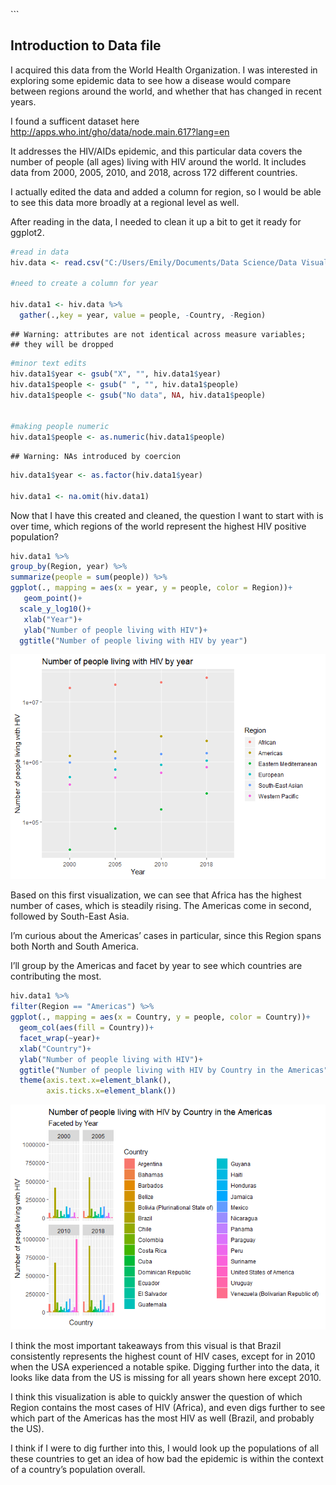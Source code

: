 \`\`\`

Introduction to Data file
-------------------------

I acquired this data from the World Health Organization. I was
interested in exploring some epidemic data to see how a disease would
compare between regions around the world, and whether that has changed
in recent years.

I found a sufficent dataset here
<a href="http://apps.who.int/gho/data/node.main.617?lang=en" class="uri">http://apps.who.int/gho/data/node.main.617?lang=en</a>

It addresses the HIV/AIDs epidemic, and this particular data covers the
number of people (all ages) living with HIV around the world. It
includes data from 2000, 2005, 2010, and 2018, across 172 different
countries.

I actually edited the data and added a column for region, so I would be
able to see this data more broadly at a regional level as well.

After reading in the data, I needed to clean it up a bit to get it ready
for ggplot2.

``` r
#read in data
hiv.data <- read.csv("C:/Users/Emily/Documents/Data Science/Data Visualization/Assignment 2/HIV.csv")

#need to create a column for year

hiv.data1 <- hiv.data %>% 
  gather(.,key = year, value = people, -Country, -Region)
```

    ## Warning: attributes are not identical across measure variables;
    ## they will be dropped

``` r
#minor text edits
hiv.data1$year <- gsub("X", "", hiv.data1$year)
hiv.data1$people <- gsub(" ", "", hiv.data1$people)
hiv.data1$people <- gsub("No data", NA, hiv.data1$people)


#making people numeric
hiv.data1$people <- as.numeric(hiv.data1$people)
```

    ## Warning: NAs introduced by coercion

``` r
hiv.data1$year <- as.factor(hiv.data1$year)

hiv.data1 <- na.omit(hiv.data1)
```

Now that I have this created and cleaned, the question I want to start
with is over time, which regions of the world represent the highest HIV
positive population?

``` r
hiv.data1 %>%
group_by(Region, year) %>% 
summarize(people = sum(people)) %>% 
ggplot(., mapping = aes(x = year, y = people, color = Region))+
   geom_point()+
  scale_y_log10()+
   xlab("Year")+
   ylab("Number of people living with HIV")+
  ggtitle("Number of people living with HIV by year")
```

![](earnold-assignment2_files/figure-markdown_github/create%20visualization-1.png)

Based on this first visualization, we can see that Africa has the
highest number of cases, which is steadily rising. The Americas come in
second, followed by South-East Asia.

I’m curious about the Americas’ cases in particular, since this Region
spans both North and South America.

I’ll group by the Americas and facet by year to see which countries are
contributing the most.

``` r
hiv.data1 %>%
filter(Region == "Americas") %>% 
ggplot(., mapping = aes(x = Country, y = people, color = Country))+
  geom_col(aes(fill = Country))+
  facet_wrap(~year)+
  xlab("Country")+
  ylab("Number of people living with HIV")+
  ggtitle("Number of people living with HIV by Country in the Americas", subtitle = "Faceted by Year")+
  theme(axis.text.x=element_blank(),
        axis.ticks.x=element_blank())
```

![](earnold-assignment2_files/figure-markdown_github/create%20visualization%202-1.png)

I think the most important takeaways from this visual is that Brazil
consistently represents the highest count of HIV cases, except for in
2010 when the USA experienced a notable spike. Digging further into the
data, it looks like data from the US is missing for all years shown here
except 2010.

I think this visualization is able to quickly answer the question of
which Region contains the most cases of HIV (Africa), and even digs
further to see which part of the Americas has the most HIV as well
(Brazil, and probably the US).

I think if I were to dig further into this, I would look up the
populations of all these countries to get an idea of how bad the
epidemic is within the context of a country’s population overall.
